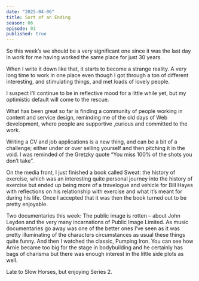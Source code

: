 ```yaml
---
date: "2025-04-06"
title: Sort of an Ending
season: 06
episode: 01
published: true
---
```


So this week’s we should be a very significant one since it was the last day in work for me having worked the same place for just 30 years.

When I write it down like that, it starts to become a strange reality. A very long time to work in one place even though I got through a ton of different interesting, and stimulating things, and met loads of lovely people.

I suspect I’ll continue to be in reflective mood for a little while yet, but my optimistic default will come to the rescue.

What has been great so far is finding a community of people working in content and service design, reminding me of the old days of Web development, where people are supportive ,curious and committed to the work.

Writing a CV and job applications is a new thing, and can be a bit of a challenge; either under or over selling yourself and then pitching it in the void. I was reminded of the Gretzky quote “You miss 100% of the shots you don’t take”.

On the media front, I just finished a book called Sweat: the history of exercise, which was an interesting quite personal journey into the history of exercise but ended up being more of a travelogue and vehicle for Bill Hayes with reflections on his relationship with exercise and what it’s meant for during his life. Once I accepted that it was then the book turned out to be pretty enjoyable.

Two documentaries this week:
The public image is rotten – about John Leyden and the very many incarnations of Public Image Limited. As music documentaries go away was one of the better ones I’ve seen as it was pretty illuminating of the characters circumstances as usual these things quite funny.
And then I watched the classic, Pumping Iron. You can see how Arnie became too big for the stage in bodybuilding and he certainly has bags of charisma but there was enough interest in the little side plots as well.

Late to Slow Horses, but enjoying Series 2.
